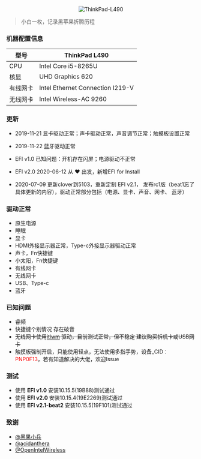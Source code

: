 <div align="center">
  <p>
    <img src="https://img.shields.io/badge/Hackintosh%20ThinkPad-L490-red.svg" alt="ThinkPad-L490">
  </p>
</div>

>小白一枚，记录黑苹果折腾历程

### 机器配置信息
型号 | ThinkPad L490
---|---
CPU | Intel Core i5-8265U
核显 | UHD Graphics 620	
有线网卡 | Intel Ethernet Connection I219-V
无线网卡 | Intel Wireless-AC 9260

### 更新

- 2019-11-21 显卡驱动正常；声卡驱动正常，声音调节正常；触摸板设置正常

- 2019-11-22 蓝牙驱动正常

- EFI v1.0 已知问题：开机存在闪屏；电源驱动不正常

- EFI v2.0 2020-06-12 从 :heart: 出发，新增EFI for Install

- 2020-07-09 更新clover到5103，重新定制 EFI v2.1， 发布rc1版（beat1忘了具体更新的内容），驱动正常部分包括（电源、显卡、声音、网卡、
蓝牙）

### 驱动正常

- 原生电源
- 睡眠
- 显卡
- HDMI外接显示器正常，Type-c外接显示器驱动正常
- 声卡，Fn快捷键
- 小太阳，Fn快捷键
- 有线网卡
- 无线网卡
- USB、Type-c
- 蓝牙

### 已知问题

- 睿频
- 快捷键个别情况 存在破音
- ~~无线网卡使用[itlwm](https://github.com/OpenIntelWireless/itlwm) 驱动，目前测试正常，但不稳定    建议购买拆机卡或USB网卡~~
- 触摸板强制开启，只能使用轻点，无法使用多指手势，设备_CID：<font color=red>PNP0F13</font>，若有知道解决的大佬，欢迎Issue

### 测试

- 使用 <b>EFI v1.0</b> 安装10.15.5(19B88)测试通过
- 使用 <b>EFI v2.0</b> 安装10.15.4(19E2269)测试通过
- 使用 <b>EFI v2.1-beat2</b> 安装10.15.5(19F101)测试通过

### 致谢

- [@黑果小兵](https://github.com/daliansky)
- [@acidanthera](https://github.com/acidanthera)
- [@OpenIntelWireless](https://github.com/OpenIntelWireless/itlwm)

